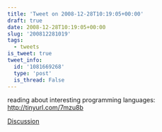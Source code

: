 ```yaml
---
title: 'Tweet on 2008-12-28T10:19:05+00:00'
draft: true
date: 2008-12-28T10:19:05+00:00
slug: '200812281019'
tags:
  - tweets
is_tweet: true
tweet_info:
  id: '1081669268'
  type: 'post'
  is_thread: False
---
```




reading about interesting programming languages: http://tinyurl.com/7mzu8b

[Discussion](https://x.com/sytelus/status/1081669268)
